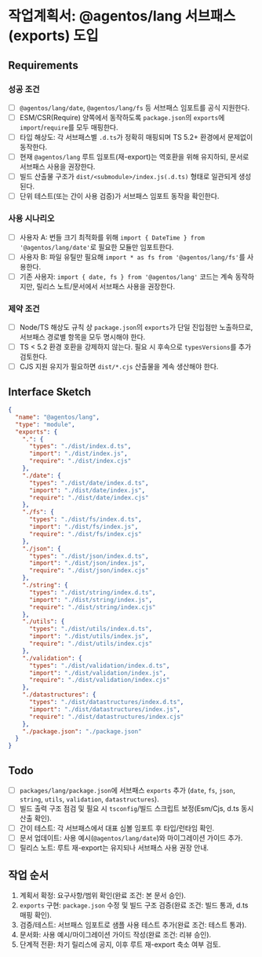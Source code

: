 # 작업계획서: @agentos/lang 서브패스(exports) 도입

## Requirements

### 성공 조건

- [ ] `@agentos/lang/date`, `@agentos/lang/fs` 등 서브패스 임포트를 공식 지원한다.
- [ ] ESM/CSR(Require) 양쪽에서 동작하도록 `package.json`의 `exports`에 `import`/`require`를 모두 매핑한다.
- [ ] 타입 해상도: 각 서브패스별 `.d.ts`가 정확히 매핑되며 TS 5.2+ 환경에서 문제없이 동작한다.
- [ ] 현재 `@agentos/lang` 루트 임포트(재-export)는 역호환을 위해 유지하되, 문서로 서브패스 사용을 권장한다.
- [ ] 빌드 산출물 구조가 `dist/<submodule>/index.js(.d.ts)` 형태로 일관되게 생성된다.
- [ ] 단위 테스트(또는 간이 사용 검증)가 서브패스 임포트 동작을 확인한다.

### 사용 시나리오

- [ ] 사용자 A: 번들 크기 최적화를 위해 `import { DateTime } from '@agentos/lang/date'`로 필요한 모듈만 임포트한다.
- [ ] 사용자 B: 파일 유틸만 필요해 `import * as fs from '@agentos/lang/fs'`를 사용한다.
- [ ] 기존 사용자: `import { date, fs } from '@agentos/lang'` 코드는 계속 동작하지만, 릴리스 노트/문서에서 서브패스 사용을 권장한다.

### 제약 조건

- [ ] Node/TS 해상도 규칙 상 `package.json`의 `exports`가 단일 진입점만 노출하므로, 서브패스 경로별 항목을 모두 명시해야 한다.
- [ ] TS < 5.2 환경 호환을 강제하지 않는다. 필요 시 후속으로 `typesVersions`를 추가 검토한다.
- [ ] CJS 지원 유지가 필요하면 `dist/*.cjs` 산출물을 계속 생산해야 한다.

## Interface Sketch

```json
{
  "name": "@agentos/lang",
  "type": "module",
  "exports": {
    ".": {
      "types": "./dist/index.d.ts",
      "import": "./dist/index.js",
      "require": "./dist/index.cjs"
    },
    "./date": {
      "types": "./dist/date/index.d.ts",
      "import": "./dist/date/index.js",
      "require": "./dist/date/index.cjs"
    },
    "./fs": {
      "types": "./dist/fs/index.d.ts",
      "import": "./dist/fs/index.js",
      "require": "./dist/fs/index.cjs"
    },
    "./json": {
      "types": "./dist/json/index.d.ts",
      "import": "./dist/json/index.js",
      "require": "./dist/json/index.cjs"
    },
    "./string": {
      "types": "./dist/string/index.d.ts",
      "import": "./dist/string/index.js",
      "require": "./dist/string/index.cjs"
    },
    "./utils": {
      "types": "./dist/utils/index.d.ts",
      "import": "./dist/utils/index.js",
      "require": "./dist/utils/index.cjs"
    },
    "./validation": {
      "types": "./dist/validation/index.d.ts",
      "import": "./dist/validation/index.js",
      "require": "./dist/validation/index.cjs"
    },
    "./datastructures": {
      "types": "./dist/datastructures/index.d.ts",
      "import": "./dist/datastructures/index.js",
      "require": "./dist/datastructures/index.cjs"
    },
    "./package.json": "./package.json"
  }
}
```

## Todo

- [ ] `packages/lang/package.json`에 서브패스 `exports` 추가 (`date`, `fs`, `json`, `string`, `utils`, `validation`, `datastructures`).
- [ ] 빌드 출력 구조 점검 및 필요 시 `tsconfig`/빌드 스크립트 보정(Esm/Cjs, d.ts 동시 산출 확인).
- [ ] 간이 테스트: 각 서브패스에서 대표 심볼 임포트 후 타입/런타임 확인.
- [ ] 문서 업데이트: 사용 예시(`@agentos/lang/date`)와 마이그레이션 가이드 추가.
- [ ] 릴리스 노트: 루트 재-export는 유지되나 서브패스 사용 권장 안내.

## 작업 순서

1. 계획서 확정: 요구사항/범위 확인(완료 조건: 본 문서 승인).
2. `exports` 구현: `package.json` 수정 및 빌드 구조 검증(완료 조건: 빌드 통과, d.ts 매핑 확인).
3. 검증/테스트: 서브패스 임포트로 샘플 사용 테스트 추가(완료 조건: 테스트 통과).
4. 문서화: 사용 예시/마이그레이션 가이드 작성(완료 조건: 리뷰 승인).
5. 단계적 전환: 차기 릴리스에 공지, 이후 루트 재-export 축소 여부 검토.
